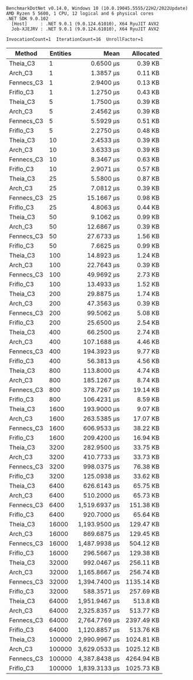 ```

BenchmarkDotNet v0.14.0, Windows 10 (10.0.19045.5555/22H2/2022Update)
AMD Ryzen 5 5600, 1 CPU, 12 logical and 6 physical cores
.NET SDK 9.0.102
  [Host]     : .NET 9.0.1 (9.0.124.61010), X64 RyuJIT AVX2
  Job-XJEJRV : .NET 9.0.1 (9.0.124.61010), X64 RyuJIT AVX2

InvocationCount=1  IterationCount=16  UnrollFactor=1  

```
| Method     | Entities | Mean          | Allocated  |
|----------- |--------- |--------------:|-----------:|
| Theia_C3   | 1        |     0.6500 μs |    0.39 KB |
| Arch_C3    | 1        |     1.3857 μs |    0.11 KB |
| Fennecs_C3 | 1        |     2.9400 μs |    0.13 KB |
| Friflo_C3  | 1        |     1.2750 μs |    0.43 KB |
| Theia_C3   | 5        |     1.7500 μs |    0.39 KB |
| Arch_C3    | 5        |     2.4562 μs |    0.39 KB |
| Fennecs_C3 | 5        |     5.5929 μs |    0.51 KB |
| Friflo_C3  | 5        |     2.2750 μs |    0.48 KB |
| Theia_C3   | 10       |     2.4533 μs |    0.39 KB |
| Arch_C3    | 10       |     3.6333 μs |    0.39 KB |
| Fennecs_C3 | 10       |     8.3467 μs |    0.63 KB |
| Friflo_C3  | 10       |     2.9071 μs |    0.57 KB |
| Theia_C3   | 25       |     5.5800 μs |    0.87 KB |
| Arch_C3    | 25       |     7.0812 μs |    0.39 KB |
| Fennecs_C3 | 25       |    15.1667 μs |    0.98 KB |
| Friflo_C3  | 25       |     4.8063 μs |    0.44 KB |
| Theia_C3   | 50       |     9.1062 μs |    0.99 KB |
| Arch_C3    | 50       |    12.6867 μs |    0.39 KB |
| Fennecs_C3 | 50       |    27.6733 μs |    1.56 KB |
| Friflo_C3  | 50       |     7.6625 μs |    0.99 KB |
| Theia_C3   | 100      |    14.8923 μs |    1.24 KB |
| Arch_C3    | 100      |    22.7643 μs |    0.39 KB |
| Fennecs_C3 | 100      |    49.9692 μs |    2.73 KB |
| Friflo_C3  | 100      |    13.4933 μs |    1.52 KB |
| Theia_C3   | 200      |    29.8875 μs |    1.74 KB |
| Arch_C3    | 200      |    47.3563 μs |    0.39 KB |
| Fennecs_C3 | 200      |    99.5062 μs |    5.08 KB |
| Friflo_C3  | 200      |    25.6500 μs |    2.54 KB |
| Theia_C3   | 400      |    66.2500 μs |    2.74 KB |
| Arch_C3    | 400      |   107.1688 μs |    4.46 KB |
| Fennecs_C3 | 400      |   194.3923 μs |    9.77 KB |
| Friflo_C3  | 400      |    56.3813 μs |    4.56 KB |
| Theia_C3   | 800      |   113.8000 μs |    4.74 KB |
| Arch_C3    | 800      |   185.1267 μs |    8.74 KB |
| Fennecs_C3 | 800      |   378.7267 μs |   19.14 KB |
| Friflo_C3  | 800      |   106.4231 μs |    8.59 KB |
| Theia_C3   | 1600     |   193.9000 μs |    9.07 KB |
| Arch_C3    | 1600     |   263.5385 μs |   17.07 KB |
| Fennecs_C3 | 1600     |   606.9533 μs |   38.22 KB |
| Friflo_C3  | 1600     |   209.4200 μs |   16.94 KB |
| Theia_C3   | 3200     |   282.9500 μs |   33.75 KB |
| Arch_C3    | 3200     |   410.7733 μs |   33.73 KB |
| Fennecs_C3 | 3200     |   998.0375 μs |   76.38 KB |
| Friflo_C3  | 3200     |   125.0938 μs |   33.62 KB |
| Theia_C3   | 6400     |   626.6143 μs |   65.75 KB |
| Arch_C3    | 6400     |   510.2000 μs |   65.73 KB |
| Fennecs_C3 | 6400     | 1,519.6937 μs |  151.38 KB |
| Friflo_C3  | 6400     |   920.7000 μs |   65.64 KB |
| Theia_C3   | 16000    | 1,193.9500 μs |  129.47 KB |
| Arch_C3    | 16000    |   869.6875 μs |  129.45 KB |
| Fennecs_C3 | 16000    | 1,487.9938 μs |  504.12 KB |
| Friflo_C3  | 16000    |   296.5667 μs |  129.38 KB |
| Theia_C3   | 32000    |   992.0467 μs |  256.11 KB |
| Arch_C3    | 32000    | 1,165.8667 μs |  256.74 KB |
| Fennecs_C3 | 32000    | 1,394.7400 μs | 1135.14 KB |
| Friflo_C3  | 32000    |   588.3571 μs |  257.69 KB |
| Theia_C3   | 64000    | 1,951.9467 μs |   513.8 KB |
| Arch_C3    | 64000    | 2,325.8357 μs |  513.77 KB |
| Fennecs_C3 | 64000    | 2,764.7769 μs | 2397.49 KB |
| Friflo_C3  | 64000    | 1,120.8857 μs |  513.76 KB |
| Theia_C3   | 100000   | 2,990.9967 μs | 1024.81 KB |
| Arch_C3    | 100000   | 3,629.0533 μs | 1025.12 KB |
| Fennecs_C3 | 100000   | 4,387.8438 μs | 4264.94 KB |
| Friflo_C3  | 100000   | 1,839.3133 μs | 1025.73 KB |
